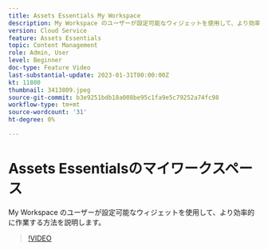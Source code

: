 ```yaml
---
title: Assets Essentials My Workspace
description: My Workspace のユーザーが設定可能なウィジェットを使用して、より効率的に作業する方法を説明します。
version: Cloud Service
feature: Assets Essentials
topic: Content Management
role: Admin, User
level: Beginner
doc-type: Feature Video
last-substantial-update: 2023-01-31T00:00:00Z
kt: 11800
thumbnail: 3413809.jpeg
source-git-commit: b3e9251bdb18a008be95c1fa9e5c79252a74fc98
workflow-type: tm+mt
source-wordcount: '31'
ht-degree: 0%

---
```



# Assets Essentialsのマイワークスペース

My Workspace のユーザーが設定可能なウィジェットを使用して、より効率的に作業する方法を説明します。

>[!VIDEO](https://video.tv.adobe.com/v/3413809?quality=12&learn=on)
